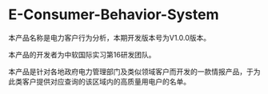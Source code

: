 # E-Consumer-Behavior-System
本产品名称是电力客户行为分析，本期开发版本号为V1.0.0版本。

本产品的开发者为中软国际实习第16研发团队。

本产品是针对各地政府电力管理部门及类似领域客户而开发的一款情报产品，于为此类客户提供对应查询的该区域内的高质量用电户的名单。

